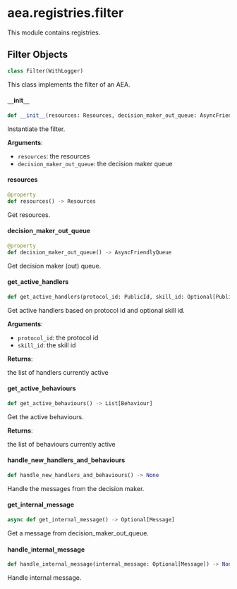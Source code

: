 <a id="aea.registries.filter"></a>

# aea.registries.filter

This module contains registries.

<a id="aea.registries.filter.Filter"></a>

## Filter Objects

```python
class Filter(WithLogger)
```

This class implements the filter of an AEA.

<a id="aea.registries.filter.Filter.__init__"></a>

#### `__`init`__`

```python
def __init__(resources: Resources, decision_maker_out_queue: AsyncFriendlyQueue) -> None
```

Instantiate the filter.

**Arguments**:

- `resources`: the resources
- `decision_maker_out_queue`: the decision maker queue

<a id="aea.registries.filter.Filter.resources"></a>

#### resources

```python
@property
def resources() -> Resources
```

Get resources.

<a id="aea.registries.filter.Filter.decision_maker_out_queue"></a>

#### decision`_`maker`_`out`_`queue

```python
@property
def decision_maker_out_queue() -> AsyncFriendlyQueue
```

Get decision maker (out) queue.

<a id="aea.registries.filter.Filter.get_active_handlers"></a>

#### get`_`active`_`handlers

```python
def get_active_handlers(protocol_id: PublicId, skill_id: Optional[PublicId] = None) -> List[Handler]
```

Get active handlers based on protocol id and optional skill id.

**Arguments**:

- `protocol_id`: the protocol id
- `skill_id`: the skill id

**Returns**:

the list of handlers currently active

<a id="aea.registries.filter.Filter.get_active_behaviours"></a>

#### get`_`active`_`behaviours

```python
def get_active_behaviours() -> List[Behaviour]
```

Get the active behaviours.

**Returns**:

the list of behaviours currently active

<a id="aea.registries.filter.Filter.handle_new_handlers_and_behaviours"></a>

#### handle`_`new`_`handlers`_`and`_`behaviours

```python
def handle_new_handlers_and_behaviours() -> None
```

Handle the messages from the decision maker.

<a id="aea.registries.filter.Filter.get_internal_message"></a>

#### get`_`internal`_`message

```python
async def get_internal_message() -> Optional[Message]
```

Get a message from decision_maker_out_queue.

<a id="aea.registries.filter.Filter.handle_internal_message"></a>

#### handle`_`internal`_`message

```python
def handle_internal_message(internal_message: Optional[Message]) -> None
```

Handle internal message.

